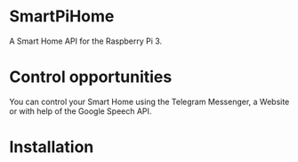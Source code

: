 # SmartPiHome
A Smart Home API for the Raspberry Pi 3.
# Control opportunities
You can control your Smart Home using the Telegram Messenger, a Website or with help of the Google Speech API. 
# Installation
